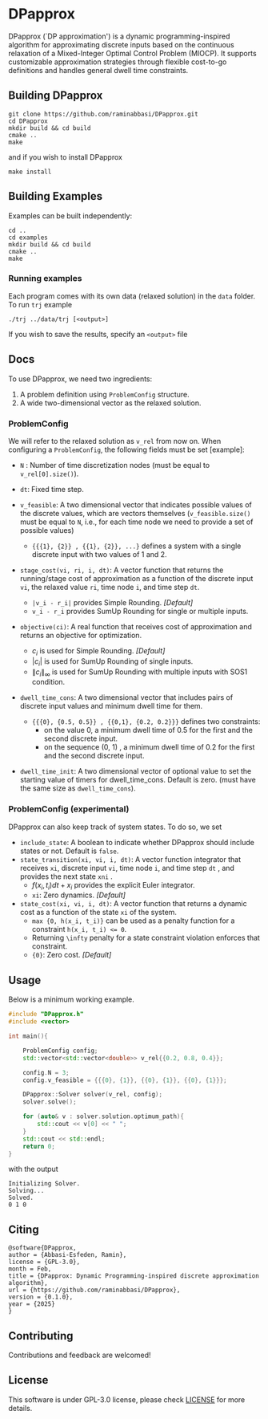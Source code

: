 # DPapprox

DPapprox (`DP approximation') is a dynamic programming-inspired algorithm for approximating discrete inputs based on the continuous relaxation of a Mixed-Integer Optimal Control Problem (MIOCP). It supports customizable approximation strategies through flexible cost-to-go definitions and handles general dwell time constraints.

## Building DPapprox

```
git clone https://github.com/raminabbasi/DPapprox.git
cd DPapprox
mkdir build && cd build
cmake ..
make
```
and if you wish to install DPapprox
```
make install
```

## Building Examples
Examples can be built independently:
```
cd ..
cd examples
mkdir build && cd build
cmake ..
make
```

### Running examples
Each program comes with its own data (relaxed solution) in the `data` folder. To run `trj` example
```
./trj ../data/trj [<output>]
```
If you wish to save the results, specify an `<output>` file  
## Docs

To use DPapprox, we need two ingredients:

1. A problem definition using `ProblemConfig` structure.
2. A wide two-dimensional vector as the relaxed solution.

### ProblemConfig
We will refer to the relaxed solution as `v_rel` from now on. When configuring a `ProblemConfig`, the following fields must be set [example]:

* `N` : Number of time discretization nodes (must be equal to `v_rel[0].size()`).
* `dt`: Fixed time step. 
* `v_feasible`: A two dimensional vector that indicates possible values of the discrete values, which are vectors themselves (`v_feasible.size()` must be equal to `N`, i.e., for each time node we need to provide a set of possible values)
  *  `{{{1}, {2}} , {{1}, {2}}, ...}` defines  a system with a single discrete input with two values of 1 and 2.

* `stage_cost(vi, ri, i, dt)`: A vector function that returns the running/stage cost of approximation as a function of the discrete input `vi`, the relaxed value `ri`, time node `i`, and time step `dt`. 
  * `|v_i - r_i|` provides Simple Rounding. *[Default]*
  * `v_i - r_i` provides SumUp Rounding for single or multiple inputs. 

* `objective(ci)`: A real function that receives cost of approximation and returns an objective for optimization. 
  * $c_i$ is used for Simple Rounding. *[Default]*
  * $|c_i|$ is used for SumUp Rounding of single inputs.
  * $\|c_i\|_\infty$  is used for SumUp Rounding with multiple inputs with SOS1 condition. 

* `dwell_time_cons`: A two dimensional vector that includes pairs of discrete input values and minimum dwell time for them. 
  * `{{{0}, {0.5, 0.5}} , {{0,1}, {0.2, 0.2}}}` defines two constraints:
    * on the value 0, a minimum dwell time of 0.5 for the first and the second discrete input.
    * on the sequence (0, 1) , a minimum dwell time of 0.2 for the first and the second discrete input.

* `dwell_time_init`: A two dimensional vector of optional value to set the starting value of timers for dwell_time_cons. Default is zero. (must have the same size as `dwell_time_cons`).

### ProblemConfig (experimental)
DPapprox can also keep track of system states. To do so, we set

* `include_state`: A boolean to indicate whether DPapprox should include states or not. Default is `false`.
* `state_transition(xi, vi, i, dt)`: A vector function integrator that receives `xi`, discrete input `vi`, time node `i`, and time step `dt` , and provides the next state `xni` . 
  * $f(x_i, t_i) dt + x_i$ provides the explicit Euler integrator.
  * `xi`: Zero dynamics. *[Default]*
* `state_cost(xi, vi, i, dt)`: A vector function that returns a dynamic cost as a function of the state `xi` of the system.
  * `max {0, h(x_i, t_i)}` can be used as a penalty function for a constraint `h(x_i, t_i) <= 0`.
  * Returning `\infty` penalty for a state constraint violation enforces that constraint. 
  * `{0}`: Zero cost. *[Default]*

## Usage
Below is a minimum working example.

```c++
#include "DPapprox.h"
#include <vector>

int main(){

    ProblemConfig config;
    std::vector<std::vector<double>> v_rel{{0.2, 0.8, 0.4}};

    config.N = 3;
    config.v_feasible = {{{0}, {1}}, {{0}, {1}}, {{0}, {1}}};

    DPapprox::Solver solver(v_rel, config);
    solver.solve();

    for (auto& v : solver.solution.optimum_path){
        std::cout << v[0] << " ";
    }
    std::cout << std::endl;
    return 0;
}
```

with the output
```
Initializing Solver.
Solving...
Solved.
0 1 0 
```
## Citing
```
@software{DPapprox,
author = {Abbasi-Esfeden, Ramin},
license = {GPL-3.0},
month = Feb,
title = {DPapprox: Dynamic Programming-inspired discrete approximation algorithm},
url = {https://github.com/raminabbasi/DPapprox},
version = {0.1.0},
year = {2025}
}
```


## Contributing
Contributions and feedback are welcomed!

## License
This software is under GPL-3.0 license, please check [LICENSE](https://github.com/raminabbasi/DPapprox/blob/main/LICENSE) for more details.